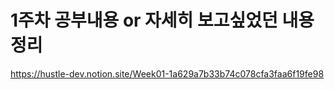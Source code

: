 # 1주차 공부내용 or 자세히 보고싶었던 내용 정리

https://hustle-dev.notion.site/Week01-1a629a7b33b74c078cfa3faa6f19fe98

